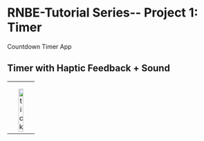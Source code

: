 # RNBE-Tutorial Series-- Project 1: Timer
Countdown Timer App

## Timer with Haptic Feedback + Sound
<div align="center">
  <table>
    <tbody>
      <tr>
          <th align="center" height="15"></th>
      </tr>
      <tr>
        <td align="center">
         <a href="https://github.com/WabaScript/RNBE-Tutorial--Timer"><img src="https://user-images.githubusercontent.com/59180399/88078686-be5ce980-cb4a-11ea-8631-c61a518af515.PNG" title="Timer" alt="tick" width="50%" height="50%"></a>
        </td>
      </tr>
    </tbody>
  </table>
</div>
